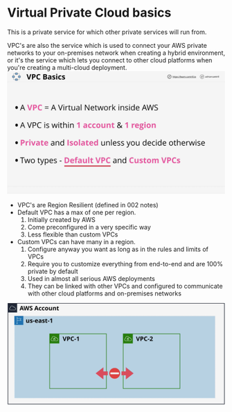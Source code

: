 # Virtual Private Cloud basics
This is a private service for which other private services will run from.   

VPC's are also the service which is used to connect your AWS private networks to your on-premises network when creating a hybrid environment, or it's the service which lets you connect to other cloud platforms when you're creating a multi-cloud deployment.
 ![network_01](../assets/vpc_01.png)
 * VPC's are Region Resilient (defined in 002 notes)
 * Default VPC has a max of one per region.
    1. Initially created by AWS
    2. Come preconfigured in a very specific way
    3. Less flexible than custom VPCs
 * Custom VPCs can have many in a region.
    1. Configure anyway you want as long as in the rules and limits of VPCs
    2. Require you to customize everything from end-to-end and are 100% private by default
    3. Used in almost all serious AWS deployments
    4. They can be linked with other VPCs and configured to communicate with other cloud platforms and on-premises networks

![network_02](../assets/vpc_02.png)